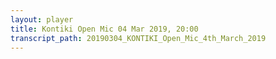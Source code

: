 ```yaml
---
layout: player
title: Kontiki Open Mic 04 Mar 2019, 20:00
transcript_path: 20190304_KONTIKI_Open_Mic_4th_March_2019
---
```


